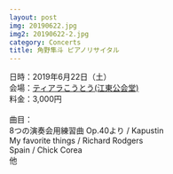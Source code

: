 ```yaml
---
layout: post
img: 20190622.jpg
img2: 20190622-2.jpg
category: Concerts
title: 角野隼斗 ピアノリサイタル
---
```

日時：2019年6月22日（土）<br>
会場：<a href="https://www.kcf.or.jp/tiara/access/">ティアラこうとう(江東公会堂)</a> <br>
料金：3,000円<br>
<br>
曲目： <br>
8つの演奏会用練習曲 Op.40より / Kapustin<br>
My favorite things / Richard Rodgers <br>
Spain / Chick Corea <br>
他
<br>
